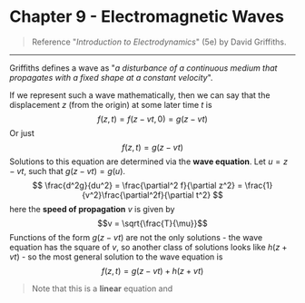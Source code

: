 # Chapter 9 - Electromagnetic Waves

> Reference "*Introduction to Electrodynamics*" (5e) by David Griffiths.

---

Griffiths defines a wave as "*a disturbance of a continuous medium that propagates with a fixed shape at a constant velocity*".

If we represent such a wave mathematically, then we can say that the displacement $z$ (from the origin) at some later time $t$ is
$$f(z,t) = f(z-vt,0) = g(z-vt)$$
Or just 
$$f(z,t) = g(z-vt)$$
Solutions to this equation are determined via the **wave equation**. Let $u=z-vt$, such that $g(z-vt)=g(u)$. 
$$
\frac{d^2g}{du^2} = \frac{\partial^2 f}{\partial z^2} = \frac{1}{v^2}\frac{\partial^2f}{\partial  t^2}
$$
here the **speed of propagation** $v$ is given by 
$$v = \sqrt{\frac{T}{\mu}}$$
Functions of the form $g(z-vt)$ are not the only solutions - the wave equation has the square of $v$, so another class of solutions looks like $h(z+vt)$ - so the most general solution to the wave equation is
$$f(z,t) = g(z-vt)+h(z+vt)$$
> Note that this is a **linear** equation and 